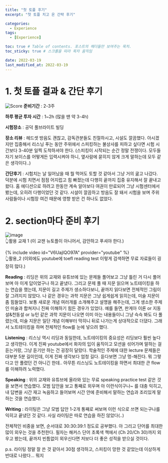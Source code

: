 ```yaml
---
title: "첫 토플 후기"
excerpt: "첫 토플 치고 온 간략 후기"

categories:
  - Experience
tags:
  - [Experience]

toc: true # Table of contents. 포스트의 헤더들만 보여주는 목차.
toc_sticky: true # 스크롤을 따라 목차 움직임

date: 2022-03-19
last_modified_at: 2022-03-19
---
```

# 1. 첫 토플 결과 & 간단 후기
![Score](https://user-images.githubusercontent.com/91051133/159120096-97b40109-a05a-4f6c-affc-e89fc3444774.png)
**준비기간** : 2-3주  

**하루 평균 투자 시간** : 1~2h (많을 땐 약 3-4h)  

**시험장소** : 공덕 풀브라이트 빌딩  

**장소 리뷰** : 헤드셋 방음도 괜찮고, 감독관분들도 친절하시고, 시설도 깔끔했다. 아시겠지만 집중해서 리스닝 푸는 동안 주위에서 스피킹하는 불상사를 피하고 싶다면 시험 시간보다 3-40분 일찍 도착하셔야 한다. (스피킹이 시작되는 순간 정말 전쟁이다. 모두들 자기 보이스를 어떻게든 입력시켜야 하니, 옆사람에 묻히지 않게 크게 말하는데 모두 같은 생각이다..)

**간단후기** : 시험치는 날 일어났을 때 뭘 먹어도 토할 것 같아서 그냥 거의 굶고 나갔다. 덕분에 시험 치면서 점점 어지럽고 힘 빠졌는데 다행히 끝까지 집중 유지해서 잘 끝내고 왔다. 홈 에디션으로 하려고 한동안 계속 알아보다 여권이 만료되어 그냥 시험센터에서 봤는데, 오히려 다행이었던 것 같다. 시설이 깔끔하고 방음도 잘 돼서 시험을 보며 주위 사람들이나 시험장 여건 때문에 영향 받은 건 하나도 없었다.  

# 2. section마다 준비 후기
![image](https://user-images.githubusercontent.com/91051133/159120973-2530afaf-7687-4d97-9cf0-714c2fc6a057.png)  
👆활용 교재 1 (이 교잰 뉴토플이 아니어서, 감안하고 푸셔야 한다.)

{% include video id="V6UajlQO97A" provider="youtube" %}  
👆활용_2 (이외에도 youtube에 toefl reading test 이렇게 검색하면 무료 자료들이 굉장히 많다.)

**Reading** : 리딩은 위의 교재와 유튜브에 있는 문제들 풀어보고 그냥 틀린 거 다시 풀어보며 아 이게 답이었구나 하고 끝냈다. 그리고 문제 풀 때 지문 읽으며 노트테이킹을 하는 연습을 했는데, 지문이 길고 주제가 생소하다보니, 끝까지 읽다보면 전체적인 그림이 잘 그려지지 않았다. 나 같은 경우는 과학 지문은 그냥 쉽게쉽게 읽히는데, 미술 지문이 좀 힘들었다. 보통 새로운 개념 여러개를 소개해주고 설명을 해주는데, 그게 생소한 주제인 미술과 합쳐지니 진짜 이해하기 힘든 경우가 있었다. 예를 들면, 판게아 이론 or 지동설&천동설 or 뉴턴 같은 과학 지문이 나오면 이미 아는 내용들이니 그냥 슥슥 봐도 다 풀렸는데, 미술 지문은 일단 개념 이해부터 막히니 뒤로 나가는게 상대적으로 더뎠다. 그래서 노트테이킹을 하며 전체적인 flow를 눈에 넣으려 했다.

**Listening** : 리스닝 역시 리딩과 동일한데, 노트테이킹의 중요성은 리딩보다 훨씬 높다고 생각한다. 이게 진짜 youtube에서 화자의 입이 움직이고 모션을 섞어가며 말하는 걸 듣는거랑, 그냥 듣기만 하는 건 굉장히 달랐다. 학술적인 주제에 대한 lecture 문제들은 대부분 5분 길이인데, 이게 진짜 생각보다 엄청 길다. 듣다보면 그냥 멍-해진다. 뭐 그렇다고 안 풀렸던 건 아니긴 한데.. 아무튼 리스닝도 노트테이킹을 하면서 최대한 큰 flow를 이해하려 노력했다. 

**Speaking** : 위의 교재와 유튜브에 올라와 있는 무료 speaking practice test 같은 것을 보면서 연습했다. 모범 답안을 보고 통째로 외우며 아 이런식이구나~ 를 대충 익히고, 내 답변을 시간 재고 녹음하고 들어보며 시간 안에 준비해서 말하는 연습과 조리있게 말하는 것을 연습했다. 

**Writing** : 라이팅은 그냥 모범 답안 1-2개 통째로 써보며 이런 식으로 쓰면 되는구나를 익히고 끝냈던 것 같다. 사실 라이팅은 따로 연습을 하진 않았다(..)

전체적인 비중을 보면, 순서대로 30:30:39:1 정도로 공부했다. 아 그리고 단어를 최대한 많이 외우는 것을 추천한다. 필자는 해커스 단어 초록색 책에서 (Ch 20/Ch 30)까지 외우고 봤는데, 끝까지 빈틈없이 외우신다면 저보다 더 좋은 성적을 받으실 것이다.  

p.s. 라이팅 정말 잘 쓴 것 같아서 30점 생각하고, 스피킹이 망한 것 같았는데 이상하게 반대로 나왔다... 뭐지


